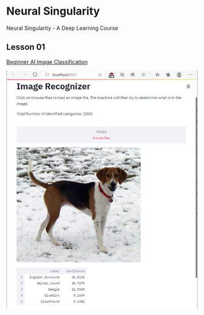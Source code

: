 # Neural Singularity
Neural Singularity - A Deep Learning Course

## Lesson 01
[Beginner AI Image Classification](/lesson01/README.md)

![Finished Application](lesson01/image01.png)
